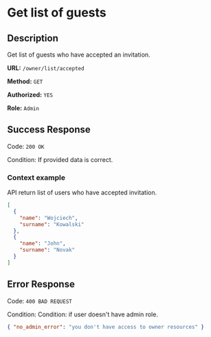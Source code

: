 # Get list of guests

## Description

Get list of guests who have accepted an invitation.

<b>URL:</b> `/owner/list/accepted`

<b>Method:</b> `GET`

<b>Authorized:</b> `YES`

<b>Role:</b> `Admin`

## Success Response

Code: `200 OK`

Condition: If provided data is correct.

### Context example

API return list of users who have accepted invitation.

```json
[
  {
    "name": "Wojciech",
    "surname": "Kowalski"
  },
  {
    "name": "John",
    "surname": "Novak"
  }
]
```

## Error Response

Code: `400 BAD REQUEST`

Condition: Condition: if user doesn't have admin role.

```json
{ "no_admin_error": "you don't have access to owner resources" }
```
